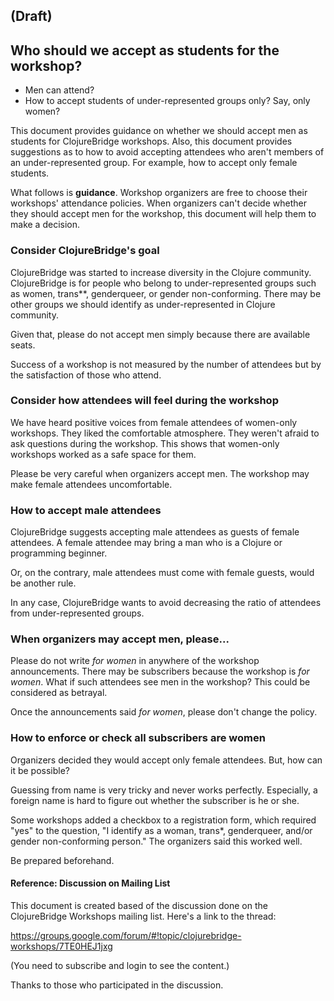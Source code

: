 ## (Draft)
## Who should we accept as students for the workshop?
- Men can attend?
- How to accept students of under-represented groups only? Say, only women?

This document provides guidance on whether we should accept men as students for ClojureBridge workshops.
Also, this document provides suggestions as to how to avoid accepting attendees who aren't members of an under-represented group.
For example, how to accept only female students.

What follows is __guidance__. Workshop organizers are free to choose their workshops' attendance policies.
When organizers can't decide whether they should accept men for the workshop, this document will help them to make a decision.


### Consider ClojureBridge's goal

ClojureBridge was started to increase diversity in the Clojure community.
ClojureBridge is for people who belong to under-represented groups such as women, trans\*\*, genderqueer, or gender non-conforming.
There may be other groups we should identify as under-represented in Clojure community.

Given that, please do not accept men simply because there are available seats.

Success of a workshop is not measured by the number of attendees but by the satisfaction of those who attend.


### Consider how attendees will feel during the workshop

We have heard positive voices from female attendees of women-only workshops.
They liked the comfortable atmosphere. They weren't afraid to ask questions during the workshop.
This shows that women-only workshops worked as a safe space for them.

Please be very careful when organizers accept men.
The workshop may make female attendees uncomfortable.


### How to accept male attendees

ClojureBridge suggests accepting male attendees as guests of female attendees.
A female attendee may bring a man who is a Clojure or programming beginner.

Or, on the contrary, male attendees must come with female guests, would be another rule.

In any case, ClojureBridge wants to avoid decreasing the ratio of attendees from under-represented groups.


### When organizers may accept men, please...

Please do not write *for women* in anywhere of the workshop announcements.
There may be subscribers because the workshop is *for women*.
What if such attendees see men in the workshop?
This could be considered as betrayal.

Once the announcements said *for women*, please don't change the policy.


### How to enforce or check all subscribers are women

Organizers decided they would accept only female attendees.
But, how can it be possible?

Guessing from name is very tricky and never works perfectly.
Especially, a foreign name is hard to figure out whether the subscriber is he or she.

Some workshops added a checkbox to a registration form, which required "yes" to
the question, "I identify as a woman, trans\*, genderqueer, and/or gender non-conforming person."
The organizers said this worked well.

Be prepared beforehand.


#### Reference: Discussion on Mailing List

This document is created based of the discussion done on the ClojureBridge Workshops mailing list.
Here's a link to the thread:

<https://groups.google.com/forum/#!topic/clojurebridge-workshops/7TE0HEJ1jxg>

(You need to subscribe and login to see the content.)

Thanks to those who participated in the discussion.
